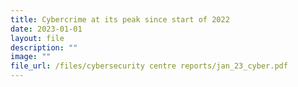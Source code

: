 ```yaml
---
title: Cybercrime at its peak since start of 2022
date: 2023-01-01
layout: file
description: ""
image: ""
file_url: /files/cybersecurity centre reports/jan_23_cyber.pdf
---
```

